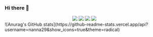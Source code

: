 ### Hi there 👋
<div align=center> 
  <img src="https://img.shields.io/badge/java-007396?style=for-the-badge&logo=java&logoColor=white"> 
  <img src="https://img.shields.io/badge/c++-00599C?style=for-the-badge&logo=c%2B%2B&logoColor=white">
  <img src="https://img.shields.io/badge/python-3776AB?style=for-the-badge&logo=python&logoColor=white">   
  <img src="https://img.shields.io/badge/html5-E34F26?style=for-the-badge&logo=html5&logoColor=white">
</div>
![Anurag's GitHub stats](https://github-readme-stats.vercel.app/api?username=nanna29&show_icons=true&theme=radical)
